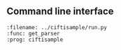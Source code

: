 ## Command line interface

```{argparse}
:filename: ../ciftisample/run.py
:func: get_parser
:prog: ciftisample
```